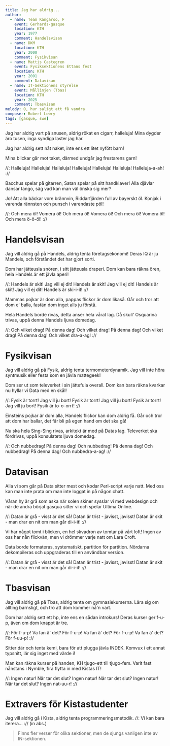 ```yaml
---
title: Jag har aldrig...
author:
  - name: Team Kangaroo, F
    event: Gerhards-gasque
    location: KTH
    year: 1977
    comment: Handelsvisan
  - name: DKM
    location: KTH
    year: 2000
    comment: Fysikvisan
  - name: Mattis Castegren
    event: Fysiksektionens Ettans fest
    location: KTH
    year: 2001
    comment: Datavisan
  - name: IT-Sektionens styrelse
    event: Mållinjen (Tbas)
    location: KTH
    year: 2025
    comment: Tbasvisan
melody: O, hur saligt att få vandra
composer: Robert Lowry
tags: [gasque, swe]
---
```


Jag har aldrig vart på snusen,
aldrig rökat en cigarr, halleluja!
Mina dygder äro tusen,
inga syndiga laster jag har.

Jag har aldrig sett nåt naket,
inte ens ett litet nyfött barn!

Mina blickar går mot taket,
därmed undgår jag frestarens garn!

//: Halleluja! Halleluja!
Halleluja! Halleluja!
Halleluja! Halleluja!
Halleluja-a-ah! ://

Bacchus spelar på gitarren,
Satan spelar på sitt handklaver!
Alla djävlar dansar tango,
säg vad kan man väl önska sig mer?

Jo! Att alla bäckar vore brännvin,
Riddarfjärden full av bayerskt öl.
Konjak i varenda rännsten
och punsch i varendaste pöl!

//: Och mera öl! Vomera öl!
Och mera öl! Vomera öl!
Och mera öl! Vomera öl!
Och mera ö-ö-öl! ://

# Handelsvisan

Jag vill aldrig gå på Handels,
aldrig tenta företagsekonomi!
Deras IQ är ju Mandels,
och förståndet det har gjort sorti.

Dom har jätteusla snören,
i sitt jätteusla draperi.
Dom kan bara räkna ören,
hela Handels är ett jävla aperi!

//: Handels är skit! Jag vill ej dit!
Handels är skit! Jag vill ej dit!
Handels är skit! Jag vill ej dit!
Handels är ski-i-it! ://

Mammas pojkar är dom alla,
pappas flickor är dom likaså.
Går och tror att dom e' balla,
fastän dom inget alls ju förstå.

Hela Handels borde rivas,
detta anser hela vårat lag.
Då skull' Osquarina trivas,
uppå denna Handels ljuva domedag.

//: Och vilket drag! På denna dag!
Och vilket drag! På denna dag!
Och vilket drag! På denna dag!
Och vilket dra-a-ag! ://

# Fysikvisan

Jag vill aldrig gå på Fysik,
aldrig tenta termometerdynamik.
Jag vill inte höra syntmusik
eller festa som en jävla mattegeek!

Dom ser ut som televerket
i sin jättefula overall.
Dom kan bara räkna kvarkar
nu hyllar vi Data med en skål!

//: Fysik är torrt! Jag vill ju bort!
Fysik är torrt! Jag vill ju bort!
Fysik är torrt! Jag vill ju bort!
Fysik är to-o-orrt! ://

Einsteins pojkar är dom alla,
Handels flickor kan dom aldrig få.
Går och tror att dom har ballar,
det får bli på egen hand om det ska gå!

Nu ska hela Sing-Sing rivas,
arkitekt är med på Datas lag.
Televerket ska fördrivas,
uppå konsulatets ljuva domedag.

//: Och nubbedrag! På denna dag!
Och nubbedrag! På denna dag!
Och nubbedrag! På denna dag!
Och nubbedra-a-ag! ://

# Datavisan

Alla vi som går på Data
sitter mest och kodar Perl-script varje natt.
Med oss kan man inte prata
om man inte loggat in på någon chatt.

Våran hy är grå som aska
när solen skiner sysslar vi med webdesign
och när de andra börjat gasqua
sitter vi och spelar Ultima Online.

//: Datan är grå - visst är det så!
Datan är trist - javisst, javisst!
Datan är skit - man drar en nit
om man går di-i-it! ://

Vi har något tomt i blicken,
en hel skvadron av tomtar på vårt loft!
Ingen av oss har nån flickvän,
men vi drömmer varje natt om Lara Croft.

Data borde formateras,
systematiskt, partition för partition.
Nördarna dekompileras
och uppgraderas till en användbar version.

//: Datan är grå - visst är det så!
Datan är trist - javisst, javisst!
Datan är skit - man drar en nit
om man går di-i-it! ://

# Tbasvisan

Jag vill aldrig gå på Tbas,
aldrig tenta om gymnasiekurserna.
Lära sig om allting barnsligt,
och tro att dom kommer nå'n vart.

Dom har aldrig sett ett hp,
inte ens en sådan introkurs!
Deras kurser ger f-u-p,
även om dom knappt är tre.

//: För f-u-p! Va fan ä' det?
För f-u-p! Va fan ä' det?
För f-u-p! Va fan ä' det?
För f-uu-p! ://

Sitter där och tenta kemi,
bara för att plugga jävla INDEK.
Komvux i ett annat typsnitt,
lär sig inget med värde i!

Man kan räkna kurser på handen,
KH tjugo-ett till tjugo-fem.
Varit fast nånstans i Nymble,
fira flytta in med Kistas IT!

//: Ingen natur! När tar det slut?
Ingen natur! När tar det slut?
Ingen natur! När tar det slut?
Ingen nat-uu-r! ://

# Extravers för Kistastudenter

Jag vill aldrig gå i Kista,
aldrig tenta programmeringsmetodik.
//: Vi kan bara iterera... :// (in abs.)

> Finns fler verser för olika sektioner, men de sjungs vanligen inte av IN-sektionen.
